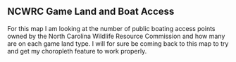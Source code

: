 ## NCWRC Game Land and Boat Access

For this map I am looking at the number of public boating access points owned by the North Carolina Wildlife Resource Commission and how many are on each game land type.
I will for sure be coming back to this map to try and get my choropleth feature to work properly.
